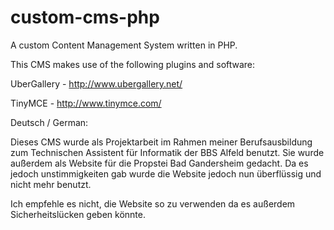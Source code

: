 # custom-cms-php
A custom Content Management System written in PHP.


This CMS makes use of the following plugins and software:


UberGallery - http://www.ubergallery.net/

TinyMCE - http://www.tinymce.com/


Deutsch / German:

Dieses CMS wurde als Projektarbeit im Rahmen meiner Berufsausbildung zum Technischen Assistent für Informatik der BBS Alfeld benutzt.
Sie wurde außerdem als Website für die Propstei Bad Gandersheim gedacht. Da es jedoch unstimmigkeiten gab wurde die Website jedoch nun überflüssig und nicht mehr benutzt.


Ich empfehle es nicht, die Website so zu verwenden da es außerdem Sicherheitslücken geben könnte.
